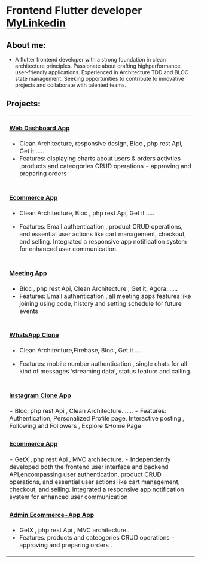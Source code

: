 # Frontend Flutter developer  [   MyLinkedin](https://www.linkedin.com/in/ahmed-mohamed-ali-6aa3492b5/)

## About me:
- A flutter frontend developer with a strong foundation in clean architecture principles. Passionate about crafting highperformance, user-friendly applications. Experienced in Architecture TDD and BLOC state management. Seeking opportunities to
contribute to innovative projects and collaborate with talented teams. 
	
## Projects:

<table>
  <tr>
    <td>
<h4><a href="https://github.com/ahmiidmoali/web_dashboard">Web Dashboard App</a></h4>
	    
- Clean Architecture, responsive design, Bloc , php rest Api, Get it .....
- Features: displaying charts about users & orders activties ,products and cateogories CRUD operations - approving and preparing
orders
    </td>
      </tr>
<tr>
    <td>
<h4><a href="https://github.com/ahmiidmoali/ecommerce_app">Ecommerce App</a></h4>
	    
- Clean Architecture, Bloc , php rest Api, Get it .....
- Features: Email authentication , product CRUD operations, and essential user actions like cart management, checkout, and selling.
Integrated a responsive app notification system for enhanced user communication.
    </td>
      </tr>
  
   <tr>
    <td>
<h4><a href="https://github.com/ahmiidmoali/meeting_app">Meeting App</a></h4>
	    
- Bloc , php rest Api, Clean Architecture , Get it, Agora. .....
- Features: Email authentication , all meeting apps features like joining using code, history and setting schedule for future events 
    </td>
      </tr>
    <tr>
    <td>
<h4><a href="https://github.com/ahmiidmoali/whatsapp_clone">WhatsApp Clone</a></h4>
	    
- Clean Architecture,Firebase, Bloc , Get it .....
- Features: mobile number authentication , single chats for all kind of messages ‘streaming data’, status feature and calling.
    </td>
      </tr>

    <tr>
    <td>
<h4><a href="https://github.com/ahmiidmoali/instagram_clone">Instagram Clone App</a></h4>
- Bloc, php rest Api , Clean Architecture. ..... 
- Features: Authentication, Personalized Profile page, Interactive posting , Following and Followers , Explore &Home Page
    </td>
      </tr>
  <tr>
     <td>
<h4><a href="https://github.com/ahmiidmoali/Ecommerce-App-">Ecommerce App</a></h4>
- GetX , php rest Api , MVC architecture.
- Independently developed both the frontend user interface and backend API,encompassing user authentication, product
CRUD operations, and essential user actions like cart management, checkout, and selling. Integrated a responsive app notification
system for enhanced user communication
    </td>
  </tr>
  <tr>
    <td>
<h4><a href="https://github.com/ahmiidmoali/ecommerce_admin">Admin Ecommerce-App App</a></h4>
	    
- GetX , php rest Api , MVC architecture..
- Features: products and cateogories CRUD operations - approving and preparing orders .
    </td>
      </tr>
  </table>



